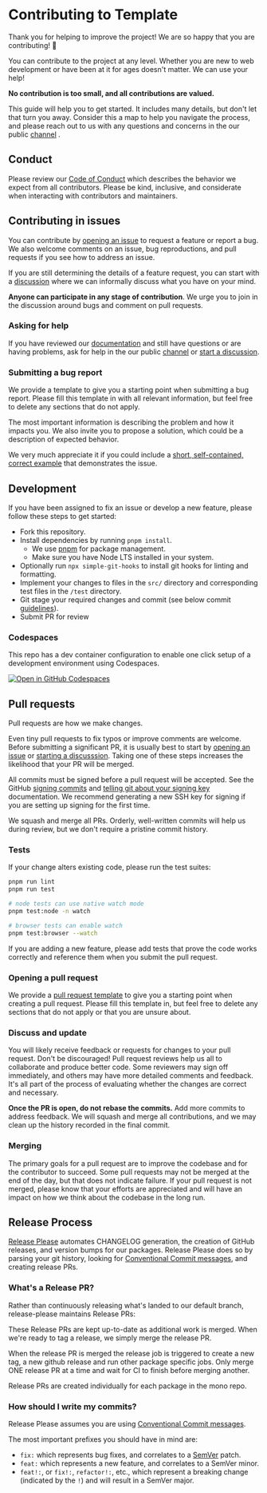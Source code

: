# Contributing to Template

Thank you for helping to improve the project! We are so happy that you are contributing! 💖

You can contribute to the project at any level. Whether you are new to web development or have been at it for ages doesn't matter. We can use your help!

**No contribution is too small, and all contributions are valued.**

This guide will help you to get started. It includes many details, but don't let that turn you away. Consider this a map to help you navigate the process, and please reach out to us with any questions and concerns in the our public [channel] .

## Conduct

Please review our [Code of Conduct] which describes the behavior we expect from all contributors. Please be kind, inclusive, and considerate when interacting with contributors and maintainers.

## Contributing in issues

You can contribute by [opening an issue][issue] to request a feature or report a bug. We also welcome comments on an issue, bug reproductions, and pull requests if you see how to address an issue.

If you are still determining the details of a feature request, you can start with a [discussion][discussions] where we can informally discuss what you have on your mind.

**Anyone can participate in any stage of contribution**. We urge you to
join in the discussion around bugs and comment on pull requests.

### Asking for help

If you have reviewed our [documentation][docs] and still have questions or are having problems, ask for help in the our public [channel] or [start a discussion][discussions].

### Submitting a bug report

We provide a template to give you a starting point when submitting a bug report. Please fill this template in with all relevant information, but feel free to delete any sections that do not apply.

The most important information is describing the problem and how it impacts you. We also invite you to propose a solution, which could be a description of expected behavior.

We very much appreciate it if you could include a [short, self-contained, correct example][sscce] that demonstrates the issue.

## Development

If you have been assigned to fix an issue or develop a new feature, please follow these steps to get started:

- Fork this repository.
- Install dependencies by running `pnpm install`.
  - We use [pnpm](https://pnpm.io/) for package management.
  - Make sure you have Node LTS installed in your system.
- Optionally run `npx simple-git-hooks` to install git hooks for linting and formatting.
- Implement your changes to files in the `src/` directory and corresponding test files in the `/test` directory.
- Git stage your required changes and commit (see below commit [guidelines](#how-should-i-write-my-commits)).
- Submit PR for review

### Codespaces

This repo has a dev container configuration to enable one click setup of a development environment using Codespaces.

[![Open in GitHub Codespaces](https://github.com/codespaces/badge.svg)][codespaces]

## Pull requests

Pull requests are how we make changes.

Even tiny pull requests to fix typos or improve comments are welcome. Before submitting a significant PR, it is usually best to start by [opening an issue][issue] or [starting a discusssion][discussions]. Taking one of these steps increases the likelihood that your PR will be merged.

All commits must be signed before a pull request will be accepted. See the GitHub [signing commits][signing] and [telling git about your signing key][telling-git] documentation. We recommend generating a new SSH key for signing if you are setting up signing for the first time.

We squash and merge all PRs. Orderly, well-written commits will help us during review, but we don't require a pristine commit history.

### Tests

If your change alters existing code, please run the test suites:

```sh
pnpm run lint
pnpm run test

# node tests can use native watch mode
pnpm test:node -n watch

# browser tests can enable watch
pnpm test:browser --watch
```

If you are adding a new feature, please add tests that prove the code works correctly and reference them when you submit the pull request.

### Opening a pull request

We provide a [pull request template][template] to give you a starting point when creating a pull request. Please fill this template in, but feel free to delete any sections that do not apply or that you are unsure about.

### Discuss and update

You will likely receive feedback or requests for changes to your pull request. Don't be discouraged! Pull request reviews help us all to collaborate and produce better code. Some reviewers may sign off immediately, and others may have more detailed comments and feedback. It's all part of the process of evaluating whether the changes are correct and necessary.

**Once the PR is open, do not rebase the commits.** Add more commits to address feedback. We will squash and merge all contributions, and we may clean up the history recorded in the final commit.

### Merging

The primary goals for a pull request are to improve the codebase and for the contributor to succeed. Some pull requests may not be merged at the end of the day, but that does not indicate failure. If your pull request is not merged, please know that your efforts are appreciated and will have an impact on how we think about the codebase in the long run.

## Release Process

[Release Please](https://github.com/googleapis/release-please) automates CHANGELOG generation, the creation of GitHub releases,
and version bumps for our packages. Release Please does so by parsing your
git history, looking for [Conventional Commit messages](https://www.conventionalcommits.org/),
and creating release PRs.

### What's a Release PR?

Rather than continuously releasing what's landed to our default branch, release-please maintains Release PRs:

These Release PRs are kept up-to-date as additional work is merged. When we're ready to tag a release, we simply merge the release PR.

When the release PR is merged the release job is triggered to create a new tag, a new github release and run other package specific jobs. Only merge ONE release PR at a time and wait for CI to finish before merging another.

Release PRs are created individually for each package in the mono repo.

### How should I write my commits?

Release Please assumes you are using [Conventional Commit messages](https://www.conventionalcommits.org/).

The most important prefixes you should have in mind are:

- `fix:` which represents bug fixes, and correlates to a [SemVer](https://semver.org/)
  patch.
- `feat:` which represents a new feature, and correlates to a SemVer minor.
- `feat!:`, or `fix!:`, `refactor!:`, etc., which represent a breaking change
  (indicated by the `!`) and will result in a SemVer major.

[channel]: https://github.com/fission-codes/stack/discussions
[codespaces]: https://codespaces.new/fission-codes/stack
[discussions]: https://github.com/fission-codes/stack/discussions
[issue]: https://github.com/fission-codes/stack/issues
[docs]: https://fission-codes.github.io/stack/
[sscce]: http://www.sscce.org/
[signing]: https://docs.github.com/en/authentication/managing-commit-signature-verification/signing-commits
[telling-git]: https://docs.github.com/en/authentication/managing-commit-signature-verification/telling-git-about-your-signing-key
[template]: PULL_REQUEST_TEMPLATE.md
[Code of Conduct]: CODE_OF_CONDUCT.md
